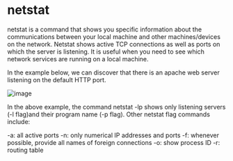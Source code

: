 # netstat
netstat is a command that shows you specific information about the communications between your local machine and other machines/devices on the network. 
Netstat shows active TCP connections as well as ports on which the server is listening. 
It is useful when you need to see which network services are running on a local machine.

In the example below, we can discover that there is an apache web server listening on the default HTTP port.

![image](https://github.com/AmalSunny992/networkingconcepts/assets/169422802/433fbd0d-ff18-4634-b99e-135170ca55dd)

In the above example, the command netstat -lp shows only listening servers (-l flag)and their program name (-p flag). Other netstat flag commands include:

-a: all active ports
-n: only numerical IP addresses and ports
-f: whenever possible, provide all names of foreign connections
-o: show process ID
-r: routing table
